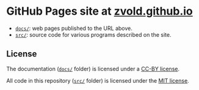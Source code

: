 # GitHub Pages site at [zvold.github.io](https://zvold.github.io)

- [`docs/`](docs/): web pages published to the URL above.
- [`src/`](src/): source code for various programs described on the site.

## License

The documentation ([`docs/`](docs) folder) is licensed under a [CC-BY license](LICENSE.cc-by).

All code in this repository ([`src/`](src) folder) is licensed under the [MIT license](LICENSE.mit).

